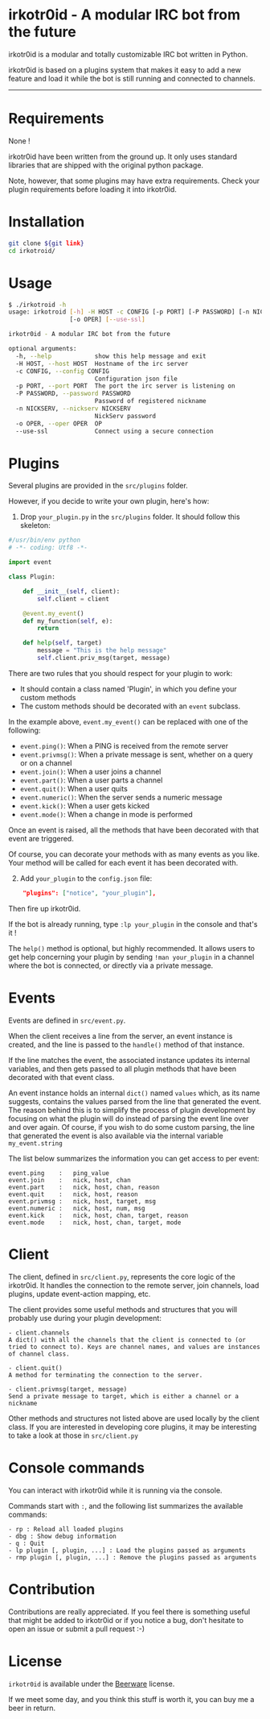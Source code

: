 irkotr0id - A modular IRC bot from the future
=======

irkotr0id is a modular and totally customizable IRC bot written in Python.

irkotr0id is based on a plugins system that makes it easy to add a new feature and load it while the bot is still running and connected to channels.

---


# Requirements
None !

irkotr0id have been written from the ground up. It only uses standard libraries that are shipped with the original python package.

Note, however, that some plugins may have extra requirements. Check your plugin requirements before loading it into irkotr0id.

# Installation
```bash
git clone ${git link}
cd irkotroid/
```

# Usage
```bash
$ ./irkotroid -h
usage: irkotroid [-h] -H HOST -c CONFIG [-p PORT] [-P PASSWORD] [-n NICKSERV]
                 [-o OPER] [--use-ssl]

irkotr0id - A modular IRC bot from the future

optional arguments:
  -h, --help            show this help message and exit
  -H HOST, --host HOST  Hostname of the irc server
  -c CONFIG, --config CONFIG
                        Configuration json file
  -p PORT, --port PORT  The port the irc server is listening on
  -P PASSWORD, --password PASSWORD
                        Password of registered nickname
  -n NICKSERV, --nickserv NICKSERV
                        NickServ password
  -o OPER, --oper OPER  OP
  --use-ssl             Connect using a secure connection
```

# Plugins
Several plugins are provided in the ```src/plugins``` folder.

However, if you decide to write your own plugin, here's how:

1. Drop ```your_plugin.py``` in the ```src/plugins``` folder. It should follow this skeleton:

```python
#/usr/bin/env python
# -*- coding: Utf8 -*-

import event

class Plugin:

    def __init__(self, client):
        self.client = client

    @event.my_event()
    def my_function(self, e):
        return

    def help(self, target)
        message = "This is the help message"
        self.client.priv_msg(target, message)
```

There are two rules that you should respect for your plugin to work:

  - It should contain a class named 'Plugin', in which you define your custom methods
  - The custom methods should be decorated with an ```event``` subclass.

In the example above, ```event.my_event()``` can be replaced with one of the following:

  - ```event.ping()```: When a PING is received from the remote server
  - ```event.privmsg()```: When a private message is sent, whether on a query or on a channel
  - ```event.join()```: When a user joins a channel
  - ```event.part()```: When a user parts a channel
  - ```event.quit()```: When a user quits
  - ```event.numeric()```: When the server sends a numeric message
  - ```event.kick()```: When a user gets kicked
  - ```event.mode()```: When a change in mode is performed

Once an event is raised, all the methods that have been decorated with that event are triggered.

Of course, you can decorate your methods with as many events as you like. Your method will be called for each event it has been decorated with.

2. Add ```your_plugin``` to the ```config.json``` file:

```json
    "plugins": ["notice", "your_plugin"],
````
Then fire up irkotr0id.

If the bot is already running, type ```:lp your_plugin``` in the console and that's it !

The ```help()``` method is optional, but highly recommended. It allows users to get help concerning your plugin by sending ```!man your_plugin``` in a channel where the bot is connected, or directly via a private message.

# Events
Events are defined in ```src/event.py```.

When the client receives a line from the server, an event instance is created, and the line is passed to the ```handle()``` method of that instance.

If the line matches the event, the associated instance updates its internal variables, and then gets passed to all plugin methods that have been decorated with that event class.

An event instance holds an internal ```dict()``` named ```values``` which, as its name suggests, contains the values parsed from the line that generated the event. The reason behind this is to simplify the process of plugin development by focusing on what the plugin will do instead of parsing the event line over and over again. Of course, if you wish to do some custom parsing, the line that generated the event is also available via the internal variable ```my_event.string```

The list below summarizes the information you can get access to per event:

```
event.ping    :   ping_value
event.join    :   nick, host, chan
event.part    :   nick, host, chan, reason
event.quit    :   nick, host, reason
event.privmsg :   nick, host, target, msg
event.numeric :   nick, host, num, msg
event.kick    :   nick, host, chan, target, reason
event.mode    :   nick, host, chan, target, mode
```

# Client
The client, defined in ```src/client.py```, represents the core logic of the irkotr0id. It handles the connection to the remote server, join channels, load plugins, update event-action mapping, etc.

The client provides some useful methods and structures that you will probably use during your plugin development:

```text
- client.channels
A dict() with all the channels that the client is connected to (or tried to connect to). Keys are channel names, and values are instances of channel class.

- client.quit()
A method for terminating the connection to the server.

- client.privmsg(target, message)
Send a private message to target, which is either a channel or a nickname
```

Other methods and structures not listed above are used locally by the client class. If you are interested in developing core plugins, it may be interesting to take a look at those in ```src/client.py```

# Console commands
You can interact with irkotr0id while it is running via the console.

Commands start with ```:```, and the following list summarizes the available commands:

```
- rp : Reload all loaded plugins
- dbg : Show debug information
- q : Quit
- lp plugin [, plugin, ...] : Load the plugins passed as arguments
- rmp plugin [, plugin, ...] : Remove the plugins passed as arguments
```

# Contribution
Contributions are really appreciated. If you feel there is something useful that might be added to irkotr0id or if you notice a bug, don't hesitate to open an issue or submit a pull request :-)

# License
`irkotr0id` is available under the [Beerware](http://en.wikipedia.org/wiki/Beerware) license.

If we meet some day, and you think this stuff is worth it, you can buy me a beer in return.
